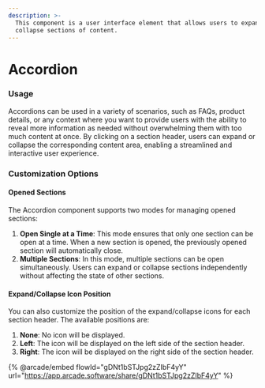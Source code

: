 ```yaml
---
description: >-
  This component is a user interface element that allows users to expand and
  collapse sections of content.
---
```


# Accordion

### Usage

Accordions can be used in a variety of scenarios, such as FAQs, product details, or any context where you want to provide users with the ability to reveal more information as needed without overwhelming them with too much content at once. By clicking on a section header, users can expand or collapse the corresponding content area, enabling a streamlined and interactive user experience.

### Customization Options

#### Opened Sections

The Accordion component supports two modes for managing opened sections:

1. **Open Single at a Time**: This mode ensures that only one section can be open at a time. When a new section is opened, the previously opened section will automatically close.
2. **Multiple Sections**: In this mode, multiple sections can be open simultaneously. Users can expand or collapse sections independently without affecting the state of other sections.

#### Expand/Collapse Icon Position

You can also customize the position of the expand/collapse icons for each section header. The available positions are:

1. **None**: No icon will be displayed.
2. **Left**: The icon will be displayed on the left side of the section header.
3. **Right**: The icon will be displayed on the right side of the section header.

{% @arcade/embed flowId="gDNt1bSTJpg2zZIbF4yY" url="https://app.arcade.software/share/gDNt1bSTJpg2zZIbF4yY" %}
